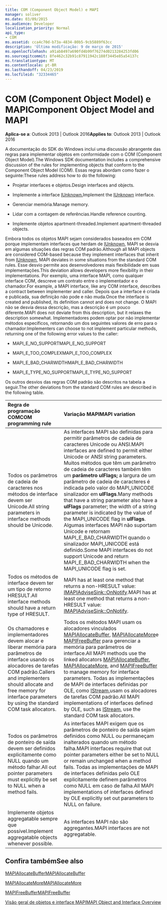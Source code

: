```yaml
---
title: COM (Component Object Model) e MAPI
manager: soliver
ms.date: 03/09/2015
ms.audience: Developer
localization_priority: Normal
api_type:
- COM
ms.assetid: cca4c70d-b73a-4834-80b5-9cb5889f63cc
description: 'Última modificação: 9 de março de 2015'
ms.openlocfilehash: a91ab8497a690fd4b99f76274d0213284253fd06
ms.sourcegitcommit: 8fe462c32b91c87911942c188f3445e85a54137c
ms.translationtype: MT
ms.contentlocale: pt-BR
ms.lasthandoff: 04/23/2019
ms.locfileid: "32334465"
---
```

# <a name="component-object-model-and-mapi"></a><span data-ttu-id="984e4-103">COM (Component Object Model) e MAPI</span><span class="sxs-lookup"><span data-stu-id="984e4-103">Component Object Model and MAPI</span></span>

  
  
<span data-ttu-id="984e4-104">**Aplica-se a**: Outlook 2013 | Outlook 2016</span><span class="sxs-lookup"><span data-stu-id="984e4-104">**Applies to**: Outlook 2013 | Outlook 2016</span></span> 
  
<span data-ttu-id="984e4-105">A documentação do SDK do Windows inclui uma discussão abrangente das regras para implementar objetos em conformidade com o COM (Component Object Model).</span><span class="sxs-lookup"><span data-stu-id="984e4-105">The Windows SDK documentation includes a comprehensive discussion of the rules for implementing objects that conform to the Component Object Model (COM).</span></span> <span data-ttu-id="984e4-106">Essas regras abordam como fazer o seguinte:</span><span class="sxs-lookup"><span data-stu-id="984e4-106">These rules address how to do the following:</span></span>
  
- <span data-ttu-id="984e4-107">Projetar interfaces e objetos.</span><span class="sxs-lookup"><span data-stu-id="984e4-107">Design interfaces and objects.</span></span>
    
- <span data-ttu-id="984e4-108">Implemente a interface [IUnknown.](https://msdn.microsoft.com/library/ms680509%28VS.85%29.aspx)</span><span class="sxs-lookup"><span data-stu-id="984e4-108">Implement the [IUnknown](https://msdn.microsoft.com/library/ms680509%28VS.85%29.aspx) interface.</span></span> 
    
- <span data-ttu-id="984e4-109">Gerenciar memória.</span><span class="sxs-lookup"><span data-stu-id="984e4-109">Manage memory.</span></span>
    
- <span data-ttu-id="984e4-110">Lidar com a contagem de referências.</span><span class="sxs-lookup"><span data-stu-id="984e4-110">Handle reference counting.</span></span>
    
- <span data-ttu-id="984e4-111">Implemente objetos apartment-threaded.</span><span class="sxs-lookup"><span data-stu-id="984e4-111">Implement apartment-threaded objects.</span></span>
    
<span data-ttu-id="984e4-112">Embora todos os objetos MAPI sejam considerados baseados em COM porque implementam interfaces que herdam de [IUnknown](https://msdn.microsoft.com/library/ms680509%28VS.85%29.aspx), MAPI se desvia em algumas situações das regras COM padrão.</span><span class="sxs-lookup"><span data-stu-id="984e4-112">Although all MAPI objects are considered COM-based because they implement interfaces that inherit from [IUnknown](https://msdn.microsoft.com/library/ms680509%28VS.85%29.aspx), MAPI deviates in some situations from the standard COM rules.</span></span> <span data-ttu-id="984e4-113">Esse desvio permite aos desenvolvedores mais flexibilidade em suas implementações.</span><span class="sxs-lookup"><span data-stu-id="984e4-113">This deviation allows developers more flexibility in their implementations.</span></span> <span data-ttu-id="984e4-114">Por exemplo, uma interface MAPI, como qualquer interface COM, descreve um contrato entre o implementador e o chamador.</span><span class="sxs-lookup"><span data-stu-id="984e4-114">For example, a MAPI interface, like any COM interface, describes a contract between implementer and caller.</span></span> <span data-ttu-id="984e4-115">Depois que a interface é criada e publicada, sua definição não pode e não muda.</span><span class="sxs-lookup"><span data-stu-id="984e4-115">Once the interface is created and published, its definition cannot and does not change.</span></span> <span data-ttu-id="984e4-116">O MAPI não se desvia dessa descrição, mas a descrição é um pouco diferente.</span><span class="sxs-lookup"><span data-stu-id="984e4-116">MAPI does not deviate from this description, but it relaxes the description somewhat.</span></span> <span data-ttu-id="984e4-117">Implementadores podem optar por não implementar métodos específicos, retornando um dos seguintes valores de erro para o chamador:</span><span class="sxs-lookup"><span data-stu-id="984e4-117">Implementers can choose to not implement particular methods, returning one of the following error values to the caller:</span></span> 
  
- <span data-ttu-id="984e4-118">MAPI_E_NO_SUPPORT</span><span class="sxs-lookup"><span data-stu-id="984e4-118">MAPI_E_NO_SUPPORT</span></span>
    
- <span data-ttu-id="984e4-119">MAPI_E_TOO_COMPLEX</span><span class="sxs-lookup"><span data-stu-id="984e4-119">MAPI_E_TOO_COMPLEX</span></span>
    
- <span data-ttu-id="984e4-120">MAPI_E_BAD_CHARWIDTH</span><span class="sxs-lookup"><span data-stu-id="984e4-120">MAPI_E_BAD_CHARWIDTH</span></span>
    
- <span data-ttu-id="984e4-121">MAPI_E_TYPE_NO_SUPPORT</span><span class="sxs-lookup"><span data-stu-id="984e4-121">MAPI_E_TYPE_NO_SUPPORT</span></span>
    
<span data-ttu-id="984e4-122">Os outros desvios das regras COM padrão são descritos na tabela a seguir.</span><span class="sxs-lookup"><span data-stu-id="984e4-122">The other deviations from the standard COM rules are described in the following table.</span></span>
  
|<span data-ttu-id="984e4-123">**Regra de programação COM**</span><span class="sxs-lookup"><span data-stu-id="984e4-123">**COM programming rule**</span></span>|<span data-ttu-id="984e4-124">**Variação MAPI**</span><span class="sxs-lookup"><span data-stu-id="984e4-124">**MAPI variation**</span></span>|
|:-----|:-----|
|<span data-ttu-id="984e4-125">Todos os parâmetros de cadeia de caracteres nos métodos de interface devem ser Unicode.</span><span class="sxs-lookup"><span data-stu-id="984e4-125">All string parameters in interface methods should be Unicode.</span></span>  <br/> |<span data-ttu-id="984e4-126">As interfaces MAPI são definidas para permitir parâmetros de cadeia de caracteres Unicode ou ANSI.</span><span class="sxs-lookup"><span data-stu-id="984e4-126">MAPI interfaces are defined to permit either Unicode or ANSI string parameters.</span></span> <span data-ttu-id="984e4-127">Muitos métodos que têm um parâmetro de cadeia de caracteres também têm um **parâmetro ulFlags;** a largura de um parâmetro de cadeia de caracteres é indicada pelo valor do MAPI_UNICODE sinalizador em **ulFlags**.</span><span class="sxs-lookup"><span data-stu-id="984e4-127">Many methods that have a string parameter also have a **ulFlags** parameter; the width of a string parameter is indicated by the value of the MAPI_UNICODE flag in **ulFlags**.</span></span> <span data-ttu-id="984e4-128">Algumas interfaces MAPI não suportam Unicode e retornam MAPI_E_BAD_CHARWIDTH quando o sinalizador MAPI_UNICODE está definido.</span><span class="sxs-lookup"><span data-stu-id="984e4-128">Some MAPI interfaces do not support Unicode and return MAPI_E_BAD_CHARWIDTH when the MAPI_UNICODE flag is set.</span></span>  <br/> |
|<span data-ttu-id="984e4-129">Todos os métodos de interface devem ter um tipo de retorno HRESULT.</span><span class="sxs-lookup"><span data-stu-id="984e4-129">All interface methods should have a return type of HRESULT.</span></span>  <br/> |<span data-ttu-id="984e4-130">MAPI has at least one method that returns a non-HRESULT value: [IMAPIAdviseSink::OnNotify](imapiadvisesink-onnotify.md).</span><span class="sxs-lookup"><span data-stu-id="984e4-130">MAPI has at least one method that returns a non-HRESULT value: [IMAPIAdviseSink::OnNotify](imapiadvisesink-onnotify.md).</span></span>  <br/> |
|<span data-ttu-id="984e4-131">Os chamadores e implementadores devem alocar e liberar memória para parâmetros de interface usando os alocadores de tarefas COM padrão.</span><span class="sxs-lookup"><span data-stu-id="984e4-131">Callers and implementers should allocate and free memory for interface parameters by using the standard COM task allocators.</span></span>  <br/> |<span data-ttu-id="984e4-132">Todos os métodos MAPI usam os alocadores vinculados [MAPIAllocateBuffer](mapiallocatebuffer.md), [MAPIAllocateMore](mapiallocatemore.md)e [MAPIFreeBuffer](mapifreebuffer.md) para gerenciar a memória para parâmetros de interface.</span><span class="sxs-lookup"><span data-stu-id="984e4-132">All MAPI methods use the linked allocators [MAPIAllocateBuffer](mapiallocatebuffer.md), [MAPIAllocateMore](mapiallocatemore.md), and [MAPIFreeBuffer](mapifreebuffer.md) to manage memory for interface parameters.</span></span> <span data-ttu-id="984e4-133">Todas as implementações de MAPI de interfaces definidas por OLE, como [IStream,](https://msdn.microsoft.com/library/aa380034%28VS.85%29.aspx)usam os alocadores de tarefas COM padrão.</span><span class="sxs-lookup"><span data-stu-id="984e4-133">All MAPI implementations of interfaces defined by OLE, such as [IStream](https://msdn.microsoft.com/library/aa380034%28VS.85%29.aspx), use the standard COM task allocators.</span></span>  <br/> |
|<span data-ttu-id="984e4-134">Todos os parâmetros de ponteiro de saída devem ser definidos explicitamente como NULL quando um método falhar.</span><span class="sxs-lookup"><span data-stu-id="984e4-134">All out pointer parameters must explicitly be set to NULL when a method fails.</span></span>  <br/> |<span data-ttu-id="984e4-135">As interfaces MAPI exigem que os parâmetros de ponteiro de saída sejam definidos como NULL ou permaneçam inalterados quando um método falha.</span><span class="sxs-lookup"><span data-stu-id="984e4-135">MAPI interfaces require that out pointer parameters either be set to NULL or remain unchanged when a method fails.</span></span> <span data-ttu-id="984e4-136">Todas as implementações de MAPI de interfaces definidas pelo OLE explicitamente definem parâmetros como NULL em caso de falha.</span><span class="sxs-lookup"><span data-stu-id="984e4-136">All MAPI implementations of interfaces defined by OLE explicitly set out parameters to NULL on failure.</span></span>  <br/> |
|<span data-ttu-id="984e4-137">Implemente objetos aggregatable sempre que possível.</span><span class="sxs-lookup"><span data-stu-id="984e4-137">Implement aggregatable objects whenever possible.</span></span>  <br/> |<span data-ttu-id="984e4-138">As interfaces MAPI não são aggregantes.</span><span class="sxs-lookup"><span data-stu-id="984e4-138">MAPI interfaces are not aggregatable.</span></span>  <br/> |
   
## <a name="see-also"></a><span data-ttu-id="984e4-139">Confira também</span><span class="sxs-lookup"><span data-stu-id="984e4-139">See also</span></span>



[<span data-ttu-id="984e4-140">MAPIAllocateBuffer</span><span class="sxs-lookup"><span data-stu-id="984e4-140">MAPIAllocateBuffer</span></span>](mapiallocatebuffer.md)
  
[<span data-ttu-id="984e4-141">MAPIAllocateMore</span><span class="sxs-lookup"><span data-stu-id="984e4-141">MAPIAllocateMore</span></span>](mapiallocatemore.md)
  
[<span data-ttu-id="984e4-142">MAPIFreeBuffer</span><span class="sxs-lookup"><span data-stu-id="984e4-142">MAPIFreeBuffer</span></span>](mapifreebuffer.md)


[<span data-ttu-id="984e4-143">Visão geral de objetos e interface MAPI</span><span class="sxs-lookup"><span data-stu-id="984e4-143">MAPI Object and Interface Overview</span></span>](mapi-object-and-interface-overview.md)


